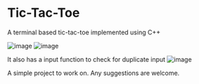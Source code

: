 # Tic-Tac-Toe
A terminal based tic-tac-toe implemented using C++

![image](https://user-images.githubusercontent.com/97543273/180932867-c824f2a0-ec85-4a18-bff9-06d5085be8be.png)
![image](https://user-images.githubusercontent.com/97543273/180932958-15e2b2ed-a87c-40d0-b1cd-d35228d6fad5.png)

It also has a input function to check for duplicate input
![image](https://user-images.githubusercontent.com/97543273/180933136-d63ffec8-08a9-450a-b78f-32dcb9b17a0d.png)

A simple project to work on. Any suggestions are welcome.
